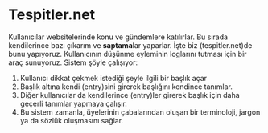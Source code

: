 # Tespitler.net

Kullanıcılar websitelerinde konu ve gündemlere katılırlar. Bu sırada kendilerince bazı çıkarım ve **saptama**lar yaparlar. İşte biz (tespitler.net)de bunu yapıyoruz. Kullanıcının düşünme eyleminin loglarını tutması için bir araç sunuyoruz. Sistem şöyle çalışıyor: 

1. Kullanıcı dikkat çekmek istediği şeyle ilgili bir başlık açar
2. Başlık altına kendi (entry)sini girerek başlığını kendince tanımlar.
3. Diğer kullanıcılar da kendilerince (entry)ler girerek başlık için daha geçerli tanımlar yapmaya çalışır.
4. Bu sistem zamanla, üyelerinin çabalarından oluşan bir terminoloji, jargon ya da sözlük oluşmasını sağlar.

